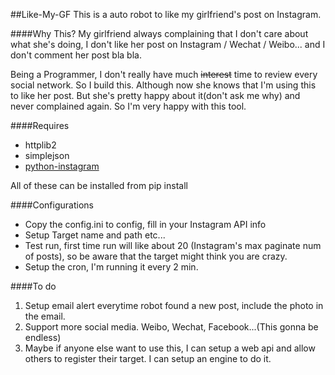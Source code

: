##Like-My-GF
This is a auto robot to like my girlfriend's post on Instagram.

####Why This?
My girlfriend always complaining that I don't care about what she's doing, I don't like her post on Instagram / Wechat / Weibo... and I don't comment her post bla bla.

Being a Programmer, I don't really have much ~~interest~~ time to review every social network. So I build this. Although now she knows that I'm using this to like her post. But she's pretty happy about it(don't ask me why) and never complained again. So I'm very happy with this tool.

####Requires
* httplib2
* simplejson
* [python-instagram](https://github.com/Instagram/python-instagram)

All of these can be installed from pip install

####Configurations
* Copy the config.ini to config, fill in your Instagram API info
* Setup Target name and path etc...
* Test run, first time run will like about 20 (Instagram's max paginate num of posts), so be aware that the target might think you are crazy.
* Setup the cron, I'm running it every 2 min.

####To do
1. Setup email alert everytime robot found a new post, include the photo in the email.
2. Support more social media. Weibo, Wechat, Facebook...(This gonna be endless)
3. Maybe if anyone else want to use this, I can setup a web api and allow others to register their target. I can setup an engine to do it.